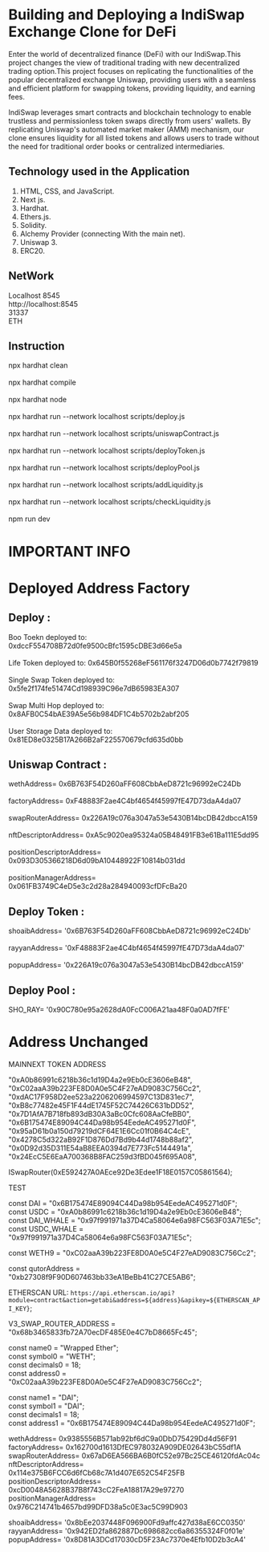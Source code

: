# Building and Deploying a IndiSwap Exchange Clone for DeFi

Enter the world of decentralized finance (DeFi) with our IndiSwap.This project changes the view of traditional trading with new decentralized trading option.This project focuses on replicating the functionalities of the popular decentralized exchange Uniswap, providing users with a seamless and efficient platform for swapping tokens, providing liquidity, and earning fees.

IndiSwap leverages smart contracts and blockchain technology to enable trustless and permissionless token swaps directly from users' wallets. By replicating Uniswap's automated market maker (AMM) mechanism, our clone ensures liquidity for all listed tokens and allows users to trade without the need for traditional order books or centralized intermediaries.

## Technology used in the Application

1.  HTML, CSS, and JavaScript.
2.  Next js.
3.  Hardhat.
4.  Ethers.js.
5.  Solidity.
6.  Alchemy Provider (connecting With the main net).
7.  Uniswap 3.
8.  ERC20.

## NetWork

Localhost 8545
<br/>
http://localhost:8545
<br/>
31337
<br/>
ETH

## Instruction

npx hardhat clean
<br/>
<br/>
npx hardhat compile
<br/>
<br/>
npx hardhat node
<br/>
<br/>
npx hardhat run --network localhost scripts/deploy.js
<br/>
<br/>
npx hardhat run --network localhost scripts/uniswapContract.js
<br/>
<br/>
npx hardhat run --network localhost scripts/deployToken.js
<br/>
<br/>
npx hardhat run --network localhost scripts/deployPool.js
<br/>
<br/>
npx hardhat run --network localhost scripts/addLiquidity.js
<br/>
<br/>
npx hardhat run --network localhost scripts/checkLiquidity.js
<br/>
<br/>
npm run dev

# IMPORTANT INFO

# Deployed Address Factory

## Deploy :

Boo Toekn deployed to: 0xdccF554708B72d0fe9500cBfc1595cDBE3d66e5a
<br/>
<br/>
Life Token deployed to: 0x645B0f55268eF561176f3247D06d0b7742f79819
<br/>
<br/>
Single Swap Token deployed to: 0x5fe2f174fe51474Cd198939C96e7dB65983EA307
<br/>
<br/>
Swap Multi Hop deployed to: 0x8AFB0C54bAE39A5e56b984DF1C4b5702b2abf205
<br/>
<br/>
User Storage Data deployed to: 0x81ED8e0325B17A266B2aF225570679cfd635d0bb

## Uniswap Contract :

wethAddress= 0x6B763F54D260aFF608CbbAeD8721c96992eC24Db
<br/>
<br/>
factoryAddress= 0xF48883F2ae4C4bf4654f45997fE47D73daA4da07
<br/>
<br/>
swapRouterAddress= 0x226A19c076a3047a53e5430B14bcDB42dbccA159
<br/>
<br/>
nftDescriptorAddress= 0xA5c9020ea95324a05B48491FB3e61Ba111E5dd95
<br/>
<br/>
positionDescriptorAddress= 0x093D305366218D6d09bA10448922F10814b031dd
<br/>
<br/>
positionManagerAddress= 0x061FB3749C4eD5e3c2d28a284940093cfDFcBa20

## Deploy Token :

shoaibAddress= '0x6B763F54D260aFF608CbbAeD8721c96992eC24Db'
<br/>
<br/>
rayyanAddress= '0xF48883F2ae4C4bf4654f45997fE47D73daA4da07'
<br/>
<br/>
popupAddress= '0x226A19c076a3047a53e5430B14bcDB42dbccA159'

## Deploy Pool :

SHO_RAY= '0x90C780e95a2628dA0FcC006A21aa48F0a0AD7fFE'

# Address Unchanged

MAINNEXT TOKEN ADDRESS

"0xA0b86991c6218b36c1d19D4a2e9Eb0cE3606eB48",
<br/>
"0xC02aaA39b223FE8D0A0e5C4F27eAD9083C756Cc2",
<br/>
"0xdAC17F958D2ee523a2206206994597C13D831ec7",
<br/>
"0xB8c77482e45F1F44dE1745F52C74426C631bDD52",
<br/>
"0x7D1AfA7B718fb893dB30A3aBc0Cfc608AaCfeBB0",
<br/>
"0x6B175474E89094C44Da98b954EedeAC495271d0F",
<br/>
"0x95aD61b0a150d79219dCF64E1E6Cc01f0B64C4cE",
<br/>
"0x4278C5d322aB92F1D876Dd7Bd9b44d1748b88af2",
<br/>
"0x0D92d35D311E54aB8EEA0394d7E773Fc5144491a",
<br/>
"0x24EcC5E6EaA700368B8FAC259d3fBD045f695A08",

ISwapRouter(0xE592427A0AEce92De3Edee1F18E0157C05861564);

TEST

const DAI = "0x6B175474E89094C44Da98b954EedeAC495271d0F";
<br/>
const USDC = "0xA0b86991c6218b36c1d19D4a2e9Eb0cE3606eB48";
<br/>
const DAI_WHALE = "0x97f991971a37D4Ca58064e6a98FC563F03A71E5c";
<br/>
const USDC_WHALE = "0x97f991971a37D4Ca58064e6a98FC563F03A71E5c";

const WETH9 = "0xC02aaA39b223FE8D0A0e5C4F27eAD9083C756Cc2";

const qutorAddress = "0xb27308f9F90D607463bb33eA1BeBb41C27CE5AB6";

ETHERSCAN URL: `https://api.etherscan.io/api?module=contract&action=getabi&address=${address}&apikey=${ETHERSCAN_API_KEY}`;

V3_SWAP_ROUTER_ADDRESS = "0x68b3465833fb72A70ecDF485E0e4C7bD8665Fc45";

const name0 = "Wrapped Ether";
<br/>
const symbol0 = "WETH";
<br/>
const decimals0 = 18;
<br/>
const address0 = "0xC02aaA39b223FE8D0A0e5C4F27eAD9083C756Cc2";

const name1 = "DAI";
<br/>
const symbol1 = "DAI";
<br/>
const decimals1 = 18;
<br/>
const address1 = "0x6B175474E89094C44Da98b954EedeAC495271d0F";




wethAddress= 0x9385556B571ab92bf6dC9a0DbD75429Dd4d56F91
factoryAddress= 0x162700d1613DfEC978032A909DE02643bC55df1A
swapRouterAddress= 0x67aD6EA566BA6B0fC52e97Bc25CE46120fdAc04c
nftDescriptorAddress= 0x114e375B6FCC6d6fCb68c7A1d407E652C54F25FB
positionDescriptorAddress= 0xcD0048A5628B37B8f743cC2FeA18817A29e97270
positionManagerAddress= 0x976C214741b4657bd99DFD38a5c0E3ac5C99D903


shoaibAddress= '0x8bEe2037448F096900Fd9affc427d38aE6CC0350'
rayyanAddress= '0x942ED2fa862887Dc698682cc6a86355324F0f01e'
popupAddress= '0x8D81A3DCd17030cD5F23Ac7370e4Efb10D2b3cA4'
